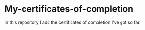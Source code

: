 # My-certificates-of-completion
In this repository I add the certificates of completion I've got so far.
